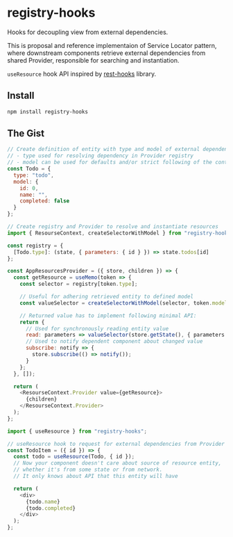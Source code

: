 # registry-hooks

Hooks for decoupling view from external dependencies.

This is proposal and reference implementaion of Service Locator pattern, where downstream components retrieve external dependencies from shared Provider, responsible for searching and instantiation.

`useResource` hook API inspired by [rest-hooks](https://resthooks.io) library.

## Install

```bash
npm install registry-hooks
```

## The Gist

```javascript
// Create definition of entity with type and model of external dependency
// - type used for resolving dependency in Provider registry
// - model can be used for defaults and/or strict following of the contract
const Todo = {
  type: "todo",
  model: {
    id: 0,
    name: "",
    completed: false
  }
};

// Create registry and Provider to resolve and instantiate resources
import { ResourseContext, createSelectorWithModel } from "registry-hooks";

const registry = {
  [Todo.type]: (state, { parameters: { id } }) => state.todos[id]
};

const AppResourcesProvider = ({ store, children }) => {
  const getResource = useMemo(token => {
    const selector = registry[token.type];

    // Useful for adhering retrieved entity to defined model
    const valueSelector = createSelectorWithModel(selector, token.model);

    // Returned value has to implement following minimal API:
    return {
      // Used for synchronously reading entity value
      read: parameters => valueSelector(store.getState(), { parameters }),
      // Used to notify dependent component about changed value
      subscribe: notify => {
        store.subscribe(() => notify());
      }
    };
  }, []);

  return (
    <ResourseContext.Provider value={getResource}>
      {children}
    </ResourseContext.Provider>
  );
};

import { useResource } from "registry-hooks";

// useResource hook to request for external dependencies from Provider
const TodoItem = ({ id }) => {
  const todo = useResource(Todo, { id });
  // Now your component doesn't care about source of resource entity,
  // whether it's from some state or from network.
  // It only knows about API that this entity will have

  return (
    <div>
      {todo.name}
      {todo.completed}
    </div>
  );
};
```
